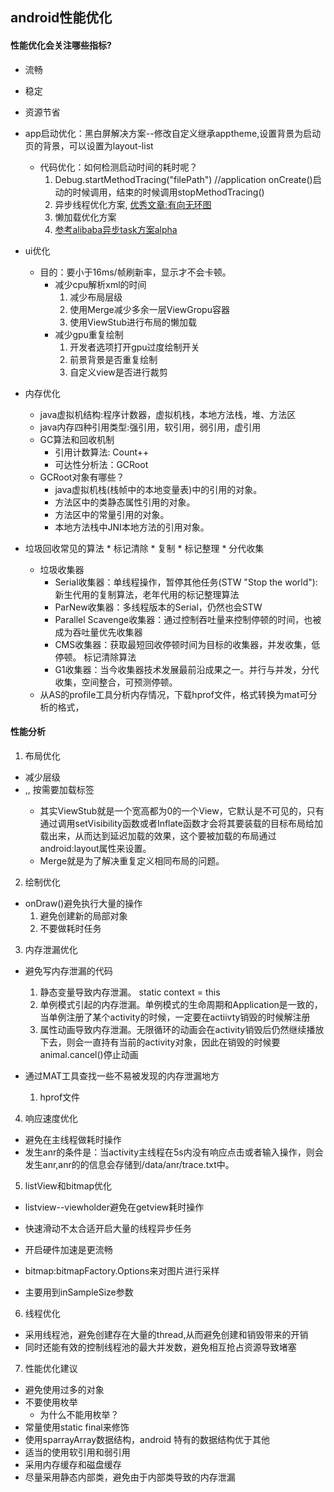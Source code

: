  ## android性能优化

 #### 性能优化会关注哪些指标?
 * 流畅
 * 稳定
 * 资源节省
 
 * app启动优化：黑白屏解决方案--修改自定义继承apptheme,设置背景为启动页的背景，可以设置为layout-list
   * 代码优化：如何检测启动时间的耗时呢？
     1. Debug.startMethodTracing("filePath") //application onCreate()启动的时候调用，结束的时候调用stopMethodTracing()
     2. 异步线程优化方案, [优秀文章:有向无环图](https://mp.weixin.qq.com/s/LU5G5GT4rTtr2Rsnx4SOQQ)
     3. 懒加载优化方案
     4. [参考alibaba异步task方案alpha](https://github.com/alibaba/alpha)
  * ui优化
     * 目的：要小于16ms/帧刷新率，显示才不会卡顿。
        * 减少cpu解析xml的时间
           1.  减少布局层级 
           2. 使用Merge减少多余一层ViewGropu容器
           3. 使用ViewStub进行布局的懒加载
        * 减少gpu重复绘制
           1. 开发者选项打开gpu过度绘制开关 
           2. 前景背景是否重复绘制
           3. 自定义view是否进行裁剪
      
  * 内存优化
    * java虚拟机结构:程序计数器，虚拟机栈，本地方法栈，堆、方法区
    * java内存四种引用类型:强引用，软引用，弱引用，虚引用
    * GC算法和回收机制
      * 引用计数算法: Count++
      * 可达性分析法：GCRoot
    * GCRoot对象有哪些？
      *  java虚拟机栈(栈帧中的本地变量表)中的引用的对象。
      *  方法区中的类静态属性引用的对象。 
      *  方法区中的常量引用的对象。 
      *  本地方法栈中JNI本地方法的引用对象。
   * 垃圾回收常见的算法
         * 标记清除
         * 复制
         * 标记整理
         * 分代收集
      * 垃圾收集器
         * Serial收集器：单线程操作，暂停其他任务(STW "Stop the world"):新生代用的复制算法，老年代用的标记整理算法
         * ParNew收集器：多线程版本的Serial，仍然也会STW
         * Parallel Scavenge收集器：通过控制吞吐量来控制停顿的时间，也被成为吞吐量优先收集器
         * CMS收集器：获取最短回收停顿时间为目标的收集器，并发收集，低停顿。 标记清除算法
         * G1收集器：当今收集器技术发展最前沿成果之一。并行与并发，分代收集，空间整合，可预测停顿。 
      * 从AS的profile工具分析内存情况，下载hprof文件，格式转换为mat可分析的格式，

#### 性能分析
1. 布局优化
  * 减少层级
  * <include>,<Merge>,<ViewStub> 按需要加载标签
      * 其实ViewStub就是一个宽高都为0的一个View，它默认是不可见的，只有通过调用setVisibility函数或者Inflate函数才会将其要装载的目标布局给加载出来，从而达到延迟加载的效果，这个要被加载的布局通过android:layout属性来设置。
      * Merge就是为了解决重复定义相同布局的问题。
       
2. 绘制优化
  * onDraw()避免执行大量的操作
    1. 避免创建新的局部对象
    2. 不要做耗时任务

3. 内存泄漏优化
  * 避免写内存泄漏的代码
    1. 静态变量导致内存泄漏。 static context = this
    2. 单例模式引起的内存泄漏。单例模式的生命周期和Application是一致的，当单例注册了某个activity的时候，一定要在actiivty销毁的时候解注册
    3. 属性动画导致内存泄漏。无限循环的动画会在activity销毁后仍然继续播放下去，则会一直持有当前的activity对象，因此在销毁的时候要animal.cancel()停止动画
    
  * 通过MAT工具查找一些不易被发现的内存泄漏地方
    1. hprof文件


4. 响应速度优化
  * 避免在主线程做耗时操作
  * 发生anr的条件是：当activity主线程在5s内没有响应点击或者输入操作，则会发生anr,anr的的信息会存储到/data/anr/trace.txt中。

5. listView和bitmap优化
  * listview--viewholder避免在getview耗时操作
  * 快速滑动不太合适开启大量的线程异步任务
  * 开启硬件加速是更流畅

  * bitmap:bitmapFactory.Options来对图片进行采样
  * 主要用到inSampleSize参数

6. 线程优化
  * 采用线程池，避免创建存在大量的thread,从而避免创建和销毁带来的开销
  * 同时还能有效的控制线程池的最大并发数，避免相互抢占资源导致堵塞
  
7. 性能优化建议
  * 避免使用过多的对象
  * 不要使用枚举
    * 为什么不能用枚举？ 
  * 常量使用static final来修饰
  * 使用sparrayArray数据结构，android 特有的数据结构优于其他
  * 适当的使用软引用和弱引用
  * 采用内存缓存和磁盘缓存
  * 尽量采用静态内部类，避免由于内部类导致的内存泄漏